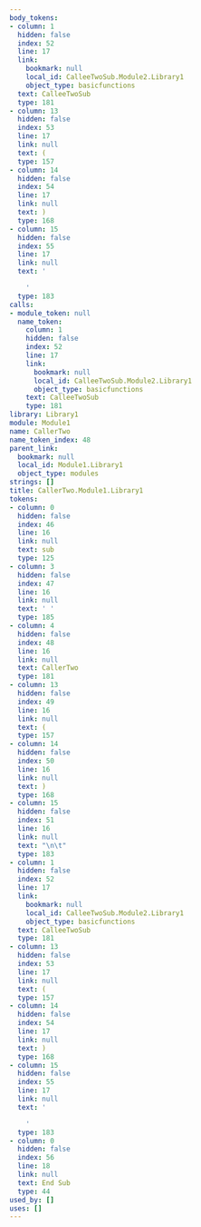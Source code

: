 ```yaml
---
body_tokens:
- column: 1
  hidden: false
  index: 52
  line: 17
  link:
    bookmark: null
    local_id: CalleeTwoSub.Module2.Library1
    object_type: basicfunctions
  text: CalleeTwoSub
  type: 181
- column: 13
  hidden: false
  index: 53
  line: 17
  link: null
  text: (
  type: 157
- column: 14
  hidden: false
  index: 54
  line: 17
  link: null
  text: )
  type: 168
- column: 15
  hidden: false
  index: 55
  line: 17
  link: null
  text: '

    '
  type: 183
calls:
- module_token: null
  name_token:
    column: 1
    hidden: false
    index: 52
    line: 17
    link:
      bookmark: null
      local_id: CalleeTwoSub.Module2.Library1
      object_type: basicfunctions
    text: CalleeTwoSub
    type: 181
library: Library1
module: Module1
name: CallerTwo
name_token_index: 48
parent_link:
  bookmark: null
  local_id: Module1.Library1
  object_type: modules
strings: []
title: CallerTwo.Module1.Library1
tokens:
- column: 0
  hidden: false
  index: 46
  line: 16
  link: null
  text: sub
  type: 125
- column: 3
  hidden: false
  index: 47
  line: 16
  link: null
  text: ' '
  type: 185
- column: 4
  hidden: false
  index: 48
  line: 16
  link: null
  text: CallerTwo
  type: 181
- column: 13
  hidden: false
  index: 49
  line: 16
  link: null
  text: (
  type: 157
- column: 14
  hidden: false
  index: 50
  line: 16
  link: null
  text: )
  type: 168
- column: 15
  hidden: false
  index: 51
  line: 16
  link: null
  text: "\n\t"
  type: 183
- column: 1
  hidden: false
  index: 52
  line: 17
  link:
    bookmark: null
    local_id: CalleeTwoSub.Module2.Library1
    object_type: basicfunctions
  text: CalleeTwoSub
  type: 181
- column: 13
  hidden: false
  index: 53
  line: 17
  link: null
  text: (
  type: 157
- column: 14
  hidden: false
  index: 54
  line: 17
  link: null
  text: )
  type: 168
- column: 15
  hidden: false
  index: 55
  line: 17
  link: null
  text: '

    '
  type: 183
- column: 0
  hidden: false
  index: 56
  line: 18
  link: null
  text: End Sub
  type: 44
used_by: []
uses: []
---
```


